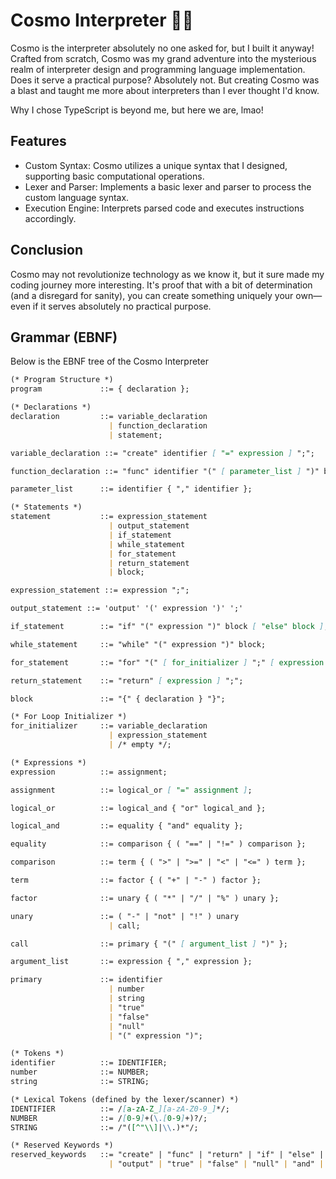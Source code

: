 # Cosmo Interpreter 🚀✨

Cosmo is the interpreter absolutely no one asked for, but I built it anyway! Crafted from scratch, Cosmo was my grand adventure into the mysterious realm of interpreter design and programming language implementation. Does it serve a practical purpose? Absolutely not. But creating Cosmo was a blast and taught me more about interpreters than I ever thought I'd know.

Why I chose TypeScript is beyond me, but here we are, lmao!

## Features
- Custom Syntax: Cosmo utilizes a unique syntax that I designed, supporting basic computational operations.
- Lexer and Parser: Implements a basic lexer and parser to process the custom language syntax.
- Execution Engine: Interprets parsed code and executes instructions accordingly.

## Conclusion
Cosmo may not revolutionize technology as we know it, but it sure made my coding journey more interesting. It's proof that with a bit of determination (and a disregard for sanity), you can create something uniquely your own—even if it serves absolutely no practical purpose.

## Grammar (EBNF)
Below is the EBNF tree of the Cosmo Interpreter

```markdown
(* Program Structure *)
program             ::= { declaration };

(* Declarations *)
declaration         ::= variable_declaration
                      | function_declaration
                      | statement;

variable_declaration ::= "create" identifier [ "=" expression ] ";";

function_declaration ::= "func" identifier "(" [ parameter_list ] ")" block;

parameter_list      ::= identifier { "," identifier };

(* Statements *)
statement           ::= expression_statement
                      | output_statement
                      | if_statement
                      | while_statement
                      | for_statement
                      | return_statement
                      | block;

expression_statement ::= expression ";";

output_statement ::= 'output' '(' expression ')' ';'

if_statement        ::= "if" "(" expression ")" block [ "else" block ];

while_statement     ::= "while" "(" expression ")" block;

for_statement       ::= "for" "(" [ for_initializer ] ";" [ expression ] ";" [ expression ] ")" block;

return_statement    ::= "return" [ expression ] ";";

block               ::= "{" { declaration } "}";

(* For Loop Initializer *)
for_initializer     ::= variable_declaration
                      | expression_statement
                      | /* empty */;

(* Expressions *)
expression          ::= assignment;

assignment          ::= logical_or [ "=" assignment ];

logical_or          ::= logical_and { "or" logical_and };

logical_and         ::= equality { "and" equality };

equality            ::= comparison { ( "==" | "!=" ) comparison };

comparison          ::= term { ( ">" | ">=" | "<" | "<=" ) term };

term                ::= factor { ( "+" | "-" ) factor };

factor              ::= unary { ( "*" | "/" | "%" ) unary };

unary               ::= ( "-" | "not" | "!" ) unary
                      | call;

call                ::= primary { "(" [ argument_list ] ")" };

argument_list       ::= expression { "," expression };

primary             ::= identifier
                      | number
                      | string
                      | "true"
                      | "false"
                      | "null"
                      | "(" expression ")";

(* Tokens *)
identifier          ::= IDENTIFIER;
number              ::= NUMBER;
string              ::= STRING;

(* Lexical Tokens (defined by the lexer/scanner) *)
IDENTIFIER          ::= /[a-zA-Z_][a-zA-Z0-9_]*/;
NUMBER              ::= /[0-9]+(\.[0-9]+)?/;
STRING              ::= /"([^"\\]|\\.)*"/;

(* Reserved Keywords *)
reserved_keywords   ::= "create" | "func" | "return" | "if" | "else" | "while" | "for"
                      | "output" | "true" | "false" | "null" | "and" | "or" | "not";
```
